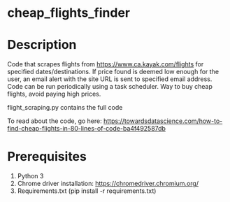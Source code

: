 # cheap_flights_finder

# Description 

Code that scrapes flights from https://www.ca.kayak.com/flights for specified dates/destinations. If price found is deemed low enough for the user, an email alert with the site URL is sent to specified email address. Code can be run periodically using a task scheduler.
Way to buy cheap flights, avoid paying high prices.

flight_scraping.py contains the full code

To read about the code, go here: https://towardsdatascience.com/how-to-find-cheap-flights-in-80-lines-of-code-ba4f492587db


# Prerequisites

1. Python 3 
2. Chrome driver installation: https://chromedriver.chromium.org/
3. Requirements.txt (pip install -r requirements.txt)
